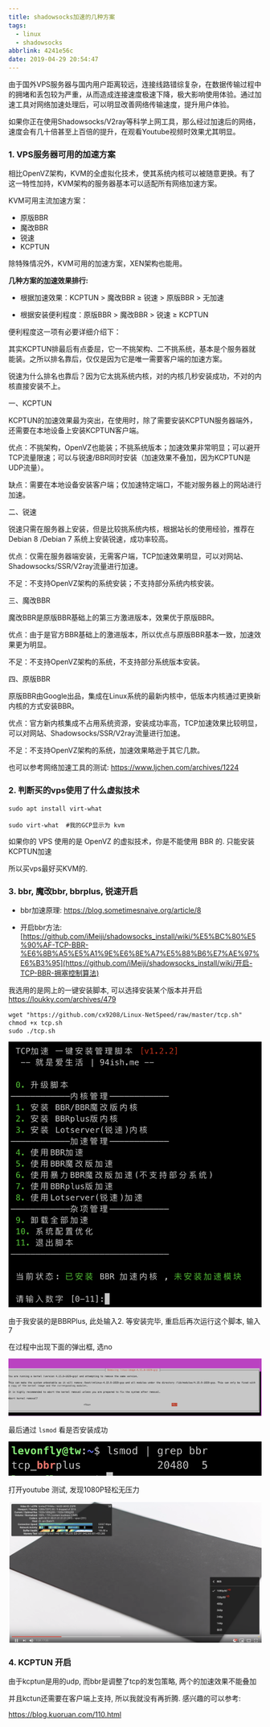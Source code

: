 ```yaml
---
title: shadowsocks加速的几种方案
tags:
  - linux
  - shadowsocks
abbrlink: 4241e56c
date: 2019-04-29 20:54:47
---
```




由于国外VPS服务器与国内用户距离较远，连接线路错综复杂，在数据传输过程中的拥堵和丢包较为严重，从而造成连接速度极速下降，极大影响使用体验。通过加速工具对网络加速处理后，可以明显改善网络传输速度，提升用户体验。

如果你正在使用Shadowsocks/V2ray等科学上网工具，那么经过加速后的网络，速度会有几十倍甚至上百倍的提升，在观看Youtube视频时效果尤其明显。



### 1. VPS服务器可用的加速方案

相比OpenVZ架构，KVM的全虚拟化技术，使其系统内核可以被随意更换。有了这一特性加持，KVM架构的服务器基本可以适配所有网络加速方案。

KVM可用主流加速方案：

- 原版BBR
- 魔改BBR
- 锐速
- KCPTUN

除特殊情况外，KVM可用的加速方案，XEN架构也能用。

<!-- more -->

**几种方案的加速效果排行:**

+ 根据加速效果：KCPTUN > 魔改BBR ≥ 锐速 > 原版BBR > 无加速

+ 根据安装便利程度：原版BBR > 魔改BBR > 锐速 ≥ KCPTUN



便利程度这一项有必要详细介绍下：

其实KCPTUN排最后有点委屈，它一不挑架构、二不挑系统，基本是个服务器就能装。之所以排名靠后，仅仅是因为它是唯一需要客户端的加速方案。

锐速为什么排名也靠后？因为它太挑系统内核，对的内核几秒安装成功，不对的内核直接安装不上。



一、KCPTUN

KCPTUN的加速效果最为突出，在使用时，除了需要安装KCPTUN服务器端外，还需要在本地设备上安装KCPTUN客户端。

优点：不挑架构，OpenVZ也能装；不挑系统版本；加速效果非常明显；可以避开TCP流量限速；可以与锐速/BBR同时安装（加速效果不叠加，因为KCPTUN是UDP流量）。

缺点：需要在本地设备安装客户端；仅加速特定端口，不能对服务器上的网站进行加速。

二、锐速

锐速只需在服务器上安装，但是比较挑系统内核，根据站长的使用经验，推荐在Debian 8 /Debian 7 系统上安装锐速，成功率较高。

优点：仅需在服务器端安装，无需客户端，TCP加速效果明显，可以对网站、Shadowsocks/SSR/V2ray流量进行加速。

不足：不支持OpenVZ架构的系统安装；不支持部分系统内核安装。

三、魔改BBR

魔改BBR是原版BBR基础上的第三方激进版本，效果优于原版BBR。

优点：由于是官方BBR基础上的激进版本，所以优点与原版BBR基本一致，加速效果更为明显。

不足：不支持OpenVZ架构的系统，不支持部分系统版本安装。

四、原版BBR

原版BBR由Google出品，集成在Linux系统的最新内核中，低版本内核通过更换新内核的方式安装BBR。

优点：官方新内核集成不占用系统资源，安装成功率高，TCP加速效果比较明显，可以对网站、Shadowsocks/SSR/V2ray流量进行加速。

不足：不支持OpenVZ架构的系统，加速效果略逊于其它几款。



也可以参考网络加速工具的测试:   https://www.ljchen.com/archives/1224



### 2. 判断买的vps使用了什么虚拟技术



```shell
sudo apt install virt-what

sudo virt-what  #我的GCP显示为 kvm
```

如果你的 VPS 使用的是 OpenVZ 的虚拟技术，你是不能使用 BBR 的. 只能安装KCPTUN加速

所以买vps最好买KVM的.



### 3. bbr, 魔改bbr, bbrplus, 锐速开启



+ bbr加速原理: https://blog.sometimesnaive.org/article/8

+ 开启bbr方法: [https://github.com/iMeiji/shadowsocks_install/wiki/%E5%BC%80%E5%90%AF-TCP-BBR-%E6%8B%A5%E5%A1%9E%E6%8E%A7%E5%88%B6%E7%AE%97%E6%B3%95](https://github.com/iMeiji/shadowsocks_install/wiki/开启-TCP-BBR-拥塞控制算法)



我选用的是网上的一键安装脚本, 可以选择安装某个版本并开启 https://loukky.com/archives/479

```shell
wget "https://github.com/cx9208/Linux-NetSpeed/raw/master/tcp.sh" 
chmod +x tcp.sh 
sudo ./tcp.sh
```



![1](shadowsocks加速的几种方案/1.png)



由于我安装的是BBRPlus, 此处输入2.  等安装完毕, 重启后再次运行这个脚本, 输入7



在过程中出现下面的弹出框, 选no

![1](shadowsocks加速的几种方案/2.png)



最后通过 `lsmod` 看是否安装成功

![1](shadowsocks加速的几种方案/3.png)



打开youtube 测试, 发现1080P轻松无压力

![1](shadowsocks加速的几种方案/4.png)



### 4. KCPTUN 开启

由于kcptun是用的udp, 而bbr是调整了tcp的发包策略, 两个的加速效果不能叠加

并且kctun还需要在客户端上支持, 所以我就没有再折腾. 感兴趣的可以参考:

<https://blog.kuoruan.com/110.html>